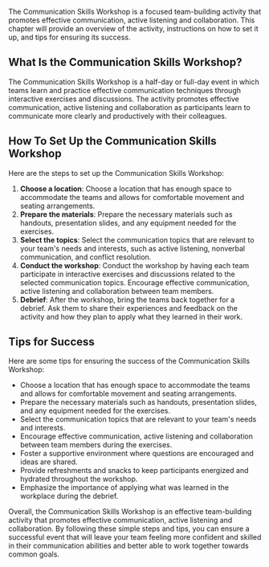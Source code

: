
The Communication Skills Workshop is a focused team-building activity that promotes effective communication, active listening and collaboration. This chapter will provide an overview of the activity, instructions on how to set it up, and tips for ensuring its success.

What Is the Communication Skills Workshop?
------------------------------------------

The Communication Skills Workshop is a half-day or full-day event in which teams learn and practice effective communication techniques through interactive exercises and discussions. The activity promotes effective communication, active listening and collaboration as participants learn to communicate more clearly and productively with their colleagues.

How To Set Up the Communication Skills Workshop
-----------------------------------------------

Here are the steps to set up the Communication Skills Workshop:

1. **Choose a location**: Choose a location that has enough space to accommodate the teams and allows for comfortable movement and seating arrangements.
2. **Prepare the materials**: Prepare the necessary materials such as handouts, presentation slides, and any equipment needed for the exercises.
3. **Select the topics**: Select the communication topics that are relevant to your team's needs and interests, such as active listening, nonverbal communication, and conflict resolution.
4. **Conduct the workshop**: Conduct the workshop by having each team participate in interactive exercises and discussions related to the selected communication topics. Encourage effective communication, active listening and collaboration between team members.
5. **Debrief**: After the workshop, bring the teams back together for a debrief. Ask them to share their experiences and feedback on the activity and how they plan to apply what they learned in their work.

Tips for Success
----------------

Here are some tips for ensuring the success of the Communication Skills Workshop:

* Choose a location that has enough space to accommodate the teams and allows for comfortable movement and seating arrangements.
* Prepare the necessary materials such as handouts, presentation slides, and any equipment needed for the exercises.
* Select the communication topics that are relevant to your team's needs and interests.
* Encourage effective communication, active listening and collaboration between team members during the exercises.
* Foster a supportive environment where questions are encouraged and ideas are shared.
* Provide refreshments and snacks to keep participants energized and hydrated throughout the workshop.
* Emphasize the importance of applying what was learned in the workplace during the debrief.

Overall, the Communication Skills Workshop is an effective team-building activity that promotes effective communication, active listening and collaboration. By following these simple steps and tips, you can ensure a successful event that will leave your team feeling more confident and skilled in their communication abilities and better able to work together towards common goals.
